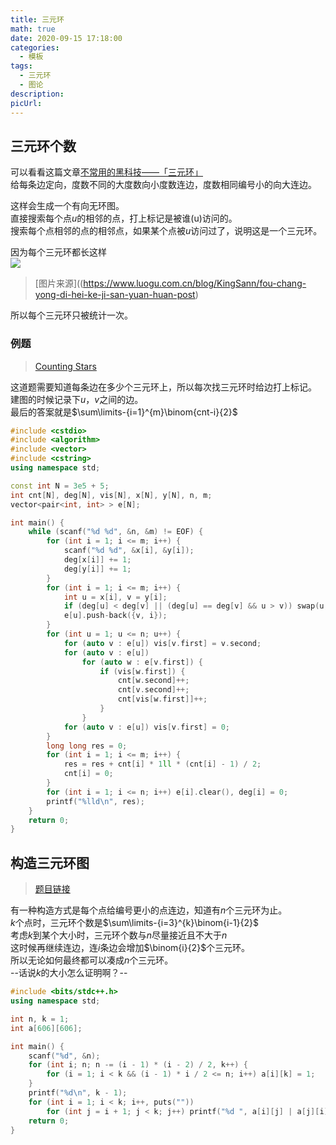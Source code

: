 ```yaml
---
title: 三元环
math: true
date: 2020-09-15 17:18:00
categories: 
  - 模板
tags: 
  - 三元环
  - 图论
description: 
picUrl: 
---
```



## 三元环个数
可以看看这篇文章[不常用的黑科技——「三元环」](https://www.luogu.com.cn/blog/KingSann/fou-chang-yong-di-hei-ke-ji-san-yuan-huan-post)  
给每条边定向，度数不同的大度数向小度数连边，度数相同编号小的向大连边。  
<!--more-->
这样会生成一个有向无环图。  
直接搜索每个点$u$的相邻的点，打上标记是被谁(u)访问的。  
搜索每个点相邻的点的相邻点，如果某个点被$u$访问过了，说明这是一个三元环。  

因为每个三元环都长这样  
![](https://s1.ax1x.com/2018/09/06/i9OXWt.png)
>[图片来源]((https://www.luogu.com.cn/blog/KingSann/fou-chang-yong-di-hei-ke-ji-san-yuan-huan-post)  

所以每个三元环只被统计一次。  

### 例题  
>[Counting Stars](https://vjudge.net/problem/HDU-6184)  

这道题需要知道每条边在多少个三元环上，所以每次找三元环时给边打上标记。  
建图的时候记录下$u$，$v$之间的边。  
最后的答案就是$\sum\limits-{i=1}^{m}\binom{cnt-i}{2}$   

```cpp
#include <cstdio>
#include <algorithm>
#include <vector>
#include <cstring>
using namespace std;

const int N = 3e5 + 5;
int cnt[N], deg[N], vis[N], x[N], y[N], n, m;
vector<pair<int, int> > e[N];

int main() {
    while (scanf("%d %d", &n, &m) != EOF) {
		for (int i = 1; i <= m; i++) {
			scanf("%d %d", &x[i], &y[i]);
			deg[x[i]] += 1;
			deg[y[i]] += 1;
		}
		for (int i = 1; i <= m; i++) {
			int u = x[i], v = y[i];
			if (deg[u] < deg[v] || (deg[u] == deg[v] && u > v)) swap(u, v);
			e[u].push-back({v, i});
		}
		for (int u = 1; u <= n; u++) {
			for (auto v : e[u]) vis[v.first] = v.second;
			for (auto v : e[u])
				for (auto w : e[v.first]) {
					if (vis[w.first]) {
						cnt[w.second]++;
						cnt[v.second]++;
						cnt[vis[w.first]]++;
					}
				}
			for (auto v : e[u]) vis[v.first] = 0;
		}
		long long res = 0;
		for (int i = 1; i <= m; i++) {
            res = res + cnt[i] * 1ll * (cnt[i] - 1) / 2;
		    cnt[i] = 0;
		}
		for (int i = 1; i <= n; i++) e[i].clear(), deg[i] = 0;
		printf("%lld\n", res);
	}
	return 0;
}
```

## 构造三元环图  
>[题目链接](https://loj.ac/problem/540)  

有一种构造方式是每个点给编号更小的点连边，知道有$n$个三元环为止。  
$k$个点时，三元环个数是$\sum\limits-{i=3}^{k}\binom{i-1}{2}$  
考虑$k$到某个大小时，三元环个数与$n$尽量接近且不大于$n$  
这时候再继续连边，连$i$条边会增加$\binom{i}{2}$个三元环。  
所以无论如何最终都可以凑成$n$个三元环。  
--话说$k$的大小怎么证明啊？--  

```cpp
#include <bits/stdc++.h>
using namespace std;

int n, k = 1;
int a[606][606];

int main() {
    scanf("%d", &n);
	for (int i; n; n -= (i - 1) * (i - 2) / 2, k++) {
        for (i = 1; i < k && (i - 1) * i / 2 <= n; i++) a[i][k] = 1;
	}
	printf("%d\n", k - 1);
	for (int i = 1; i < k; i++, puts(""))
		for (int j = i + 1; j < k; j++) printf("%d ", a[i][j] | a[j][i]);
	return 0;
}
```
